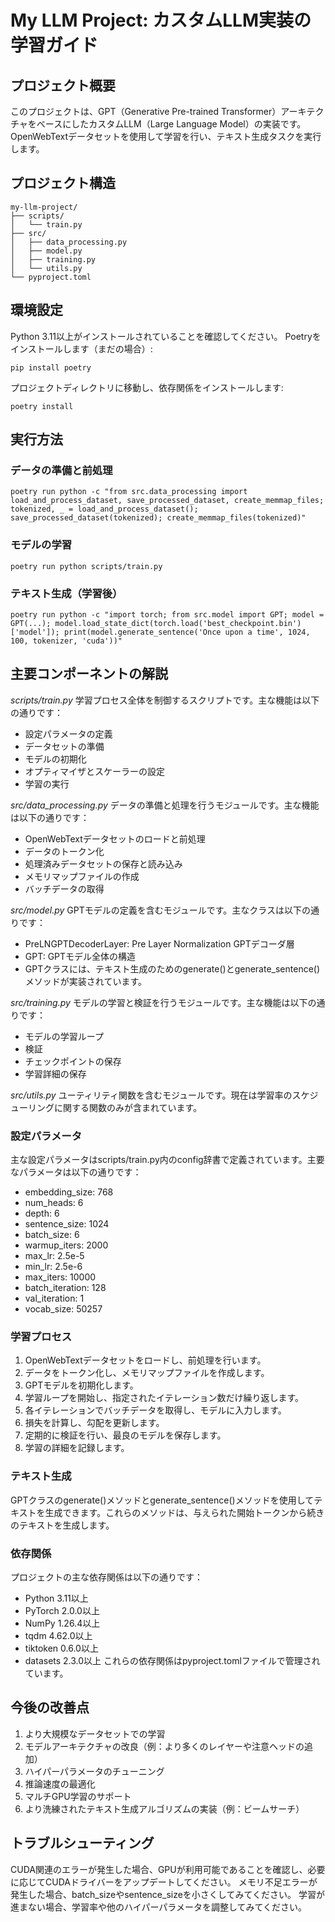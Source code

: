 # My LLM Project: カスタムLLM実装の学習ガイド
## プロジェクト概要
このプロジェクトは、GPT（Generative Pre-trained Transformer）アーキテクチャをベースにしたカスタムLLM（Large Language Model）の実装です。OpenWebTextデータセットを使用して学習を行い、テキスト生成タスクを実行します。

## プロジェクト構造
```
my-llm-project/
├── scripts/
│   └── train.py
├── src/
│   ├── data_processing.py
│   ├── model.py
│   ├── training.py
│   └── utils.py
└── pyproject.toml
```

## 環境設定
Python 3.11以上がインストールされていることを確認してください。
Poetryをインストールします（まだの場合）:
```
pip install poetry
```

プロジェクトディレクトリに移動し、依存関係をインストールします:
```
poetry install
```

## 実行方法
### データの準備と前処理
```
poetry run python -c "from src.data_processing import load_and_process_dataset, save_processed_dataset, create_memmap_files; tokenized, _ = load_and_process_dataset(); save_processed_dataset(tokenized); create_memmap_files(tokenized)"
```

### モデルの学習
```
poetry run python scripts/train.py
```

### テキスト生成（学習後）
```
poetry run python -c "import torch; from src.model import GPT; model = GPT(...); model.load_state_dict(torch.load('best_checkpoint.bin')['model']); print(model.generate_sentence('Once upon a time', 1024, 100, tokenizer, 'cuda'))"
```

## 主要コンポーネントの解説
*scripts/train.py*
学習プロセス全体を制御するスクリプトです。主な機能は以下の通りです：
- 設定パラメータの定義
- データセットの準備
- モデルの初期化
- オプティマイザとスケーラーの設定
- 学習の実行

*src/data_processing.py*
データの準備と処理を行うモジュールです。主な機能は以下の通りです：
- OpenWebTextデータセットのロードと前処理
- データのトークン化
- 処理済みデータセットの保存と読み込み
- メモリマップファイルの作成
- バッチデータの取得

*src/model.py*
GPTモデルの定義を含むモジュールです。主なクラスは以下の通りです：
- PreLNGPTDecoderLayer: Pre Layer Normalization GPTデコーダ層
- GPT: GPTモデル全体の構造
- GPTクラスには、テキスト生成のためのgenerate()とgenerate_sentence()メソッドが実装されています。

*src/training.py*
モデルの学習と検証を行うモジュールです。主な機能は以下の通りです：
- モデルの学習ループ
- 検証
- チェックポイントの保存
- 学習詳細の保存

*src/utils.py*
ユーティリティ関数を含むモジュールです。現在は学習率のスケジューリングに関する関数のみが含まれています。
### 設定パラメータ
主な設定パラメータはscripts/train.py内のconfig辞書で定義されています。主要なパラメータは以下の通りです：
- embedding_size: 768
- num_heads: 6
- depth: 6
- sentence_size: 1024
- batch_size: 6
- warmup_iters: 2000
- max_lr: 2.5e-5
- min_lr: 2.5e-6
- max_iters: 10000
- batch_iteration: 128
- val_iteration: 1
- vocab_size: 50257
### 学習プロセス
1. OpenWebTextデータセットをロードし、前処理を行います。
2. データをトークン化し、メモリマップファイルを作成します。
3. GPTモデルを初期化します。
4. 学習ループを開始し、指定されたイテレーション数だけ繰り返します。
5. 各イテレーションでバッチデータを取得し、モデルに入力します。
6. 損失を計算し、勾配を更新します。
7. 定期的に検証を行い、最良のモデルを保存します。
8. 学習の詳細を記録します。
### テキスト生成
GPTクラスのgenerate()メソッドとgenerate_sentence()メソッドを使用してテキストを生成できます。これらのメソッドは、与えられた開始トークンから続きのテキストを生成します。
### 依存関係
プロジェクトの主な依存関係は以下の通りです：
- Python 3.11以上
- PyTorch 2.0.0以上
- NumPy 1.26.4以上
- tqdm 4.62.0以上
- tiktoken 0.6.0以上
- datasets 2.3.0以上
これらの依存関係はpyproject.tomlファイルで管理されています。

## 今後の改善点
1. より大規模なデータセットでの学習
2. モデルアーキテクチャの改良（例：より多くのレイヤーや注意ヘッドの追加）
3. ハイパーパラメータのチューニング
4. 推論速度の最適化
5. マルチGPU学習のサポート
6. より洗練されたテキスト生成アルゴリズムの実装（例：ビームサーチ）

## トラブルシューティング
CUDA関連のエラーが発生した場合、GPUが利用可能であることを確認し、必要に応じてCUDAドライバーをアップデートしてください。
メモリ不足エラーが発生した場合、batch_sizeやsentence_sizeを小さくしてみてください。
学習が進まない場合、学習率や他のハイパーパラメータを調整してみてください。
